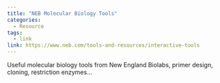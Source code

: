 ```yaml
---
title: "NEB Molecular Biology Tools"
categories:
  - Resource
tags:
  - link
link: https://www.neb.com/tools-and-resources/interactive-tools
---
```


Useful molecular biology tools from New England Biolabs, primer design, cloning, restriction enzymes...


